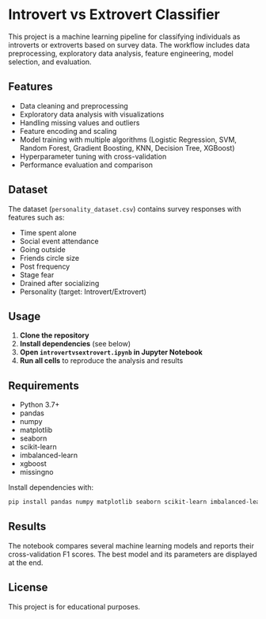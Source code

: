 # Introvert vs Extrovert Classifier

This project is a machine learning pipeline for classifying individuals as introverts or extroverts based on survey data. The workflow includes data preprocessing, exploratory data analysis, feature engineering, model selection, and evaluation.

## Features
- Data cleaning and preprocessing
- Exploratory data analysis with visualizations
- Handling missing values and outliers
- Feature encoding and scaling
- Model training with multiple algorithms (Logistic Regression, SVM, Random Forest, Gradient Boosting, KNN, Decision Tree, XGBoost)
- Hyperparameter tuning with cross-validation
- Performance evaluation and comparison

## Dataset
The dataset (`personality_dataset.csv`) contains survey responses with features such as:
- Time spent alone
- Social event attendance
- Going outside
- Friends circle size
- Post frequency
- Stage fear
- Drained after socializing
- Personality (target: Introvert/Extrovert)

## Usage
1. **Clone the repository**
2. **Install dependencies** (see below)
3. **Open `introvertvsextrovert.ipynb` in Jupyter Notebook**
4. **Run all cells** to reproduce the analysis and results

## Requirements
- Python 3.7+
- pandas
- numpy
- matplotlib
- seaborn
- scikit-learn
- imbalanced-learn
- xgboost
- missingno

Install dependencies with:
```bash
pip install pandas numpy matplotlib seaborn scikit-learn imbalanced-learn xgboost missingno
```

## Results
The notebook compares several machine learning models and reports their cross-validation F1 scores. The best model and its parameters are displayed at the end.

## License
This project is for educational purposes.

